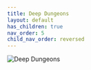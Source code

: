 ```yaml
---
title: Deep Dungeons
layout: default
has_children: true
nav_order: 5
child_nav_order: reversed
---
```



![Deep Dungeons](https://ffxiv.consolegameswiki.com/mediawiki/images/thumb/1/14/Deep_Dungeon_Header.png/400px-Deep_Dungeon_Header.png)